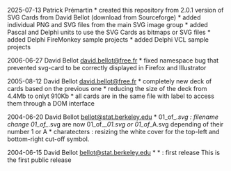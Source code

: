 2025-07-13 Patrick Prémartin
	* created this repository from 2.0.1 version of SVG Cards from David Bellot (download from Sourceforge)
	* added individual PNG and SVG files from the main SVG image group
	* added Pascal and Delphi units to use the SVG Cards as bitmaps or SVG files
	* added Delphi FireMonkey sample projects
	* added Delphi VCL sample projects

2006-06-27 David Bellot <david.bellot@free.fr>
	* fixed namespace bug that prevented svg-card to be correctly displayed in Firefox and Illustrator

2005-08-12  David Bellot <david.bellot@free.fr>
	* completely new deck of cards based on the previous one
	* reducing the size of the deck from 4.4Mb to onlyt 910Kb
	* all cards are in the same file with label to access them through a DOM interface

2004-06-20  David Bellot <bellot@stat.berkeley.edu>
	* 01_of_*.svg : filename change
		01_of_*.svg are now 01_of_*_01.svg or _01_of_*_A.svg depending of their number 1 or A
	* charatecters : resizing the white cover for the top-left and bottom-right cut-off symbol.

2004-06-15  David Bellot <bellot@stat.berkeley.edu>
	* * : first release
		This is the first public release
